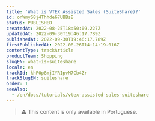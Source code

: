 ```yaml
---
title: 'What is VTEX Assisted Sales (SuiteShare)?'
id: onWmyS8j4Thhde67UBBsB
status: PUBLISHED
createdAt: 2022-08-25T18:50:09.227Z
updatedAt: 2022-09-30T19:46:17.789Z
publishedAt: 2022-09-30T19:46:17.789Z
firstPublishedAt: 2022-08-26T14:14:19.016Z
contentType: trackArticle
productTeam: Shopping
slugEN: what-is-suiteshare
locale: en
trackId: khP0p8mjIYRIpvM7Cb4Zr
trackSlugEN: suiteshare
order: 1
seeAlso:
  - /en/docs/tutorials/vtex-assisted-sales-suiteshare
---
```


> ⚠️ This content is only available in Portuguese.
